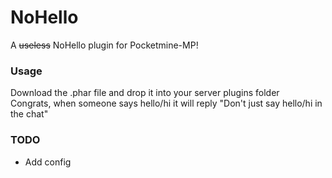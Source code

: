 # NoHello
A ~~useless~~ NoHello plugin for Pocketmine-MP!
### Usage
Download the .phar file and drop it into your server plugins folder\
Congrats, when someone says hello/hi it will reply "Don't just say hello/hi in the chat"
### TODO
- Add config
